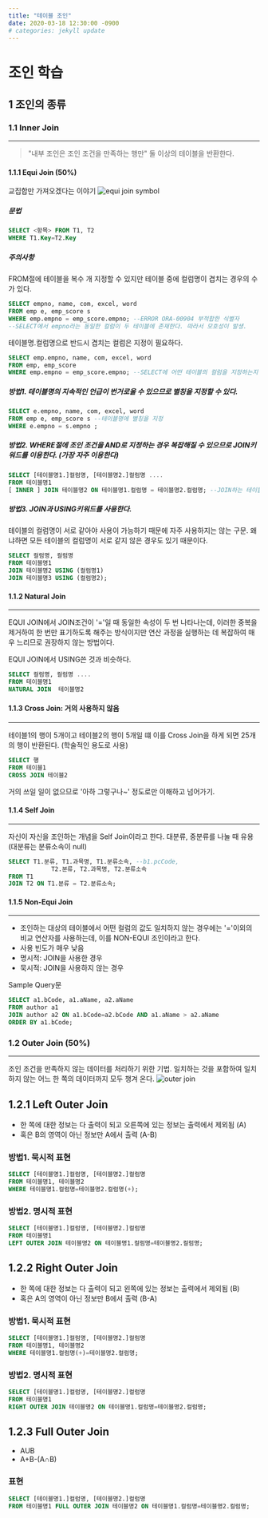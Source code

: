 ```yaml
---
title: "테이블 조인"
date: 2020-03-18 12:30:00 -0900
# categories: jekyll update
---
```


# 조인 학습

## 1 조인의 종류

### 1.1 Inner Join

---

> "내부 조인은 조인 조건을 만족하는 행만" 둘 이상의 테이블을 반환한다.

#### 1.1.1 Equi Join (50%)

교집합만 가져오겠다는 이야기
![equi join symbol](https://encrypted-tbn0.gstatic.com/images?q=tbn%3AANd9GcQ1C9hfkZSF-ZTp0iAfQ_tJ7NTLUw3jU8f3Te3wcs-OXoG4e8p5)

##### 문법

```sql
SELECT <항목> FROM T1, T2
WHERE T1.Key=T2.Key
```

##### 주의사항

FROM절에 테이블을 복수 개 지정할 수 있지만 테이블 중에 컬럼명이 겹치는 경우의 수가 있다.

```sql
SELECT empno, name, com, excel, word
FROM emp e, emp_score s
WHERE emp.empno = emp_score.empno; --ERROR ORA-00904 부적합한 식별자
--SELECT에서 empno라는 동일한 컬럼이 두 테이블에 존재한다. 따라서 모호성이 발생.
```

테이블명.컬럼명으로 반드시 겹치는 컬럼은 지정이 필요하다.

```sql
SELECT emp.empno, name, com, excel, word
FROM emp, emp_score
WHERE emp.empno = emp_score.empno; --SELECT에 어떤 테이블의 컬럼을 지정하는지 설정해 주었음.
```

##### 방법1. 테이블명의 지속적인 언급이 번거로울 수 있으므로 별칭을 지정할 수 있다.

```sql
SELECT e.empno, name, com, excel, word
FROM emp e, emp_score s --테이블명에 별칭을 지정
WHERE e.empno = s.empno ;
```

##### 방법2. WHERE절에 조인 조건을 AND로 지정하는 경우 복잡해질 수 있으므로 JOIN키워드를 이용한다. (가장 자주 이용한다)

```sql
SELECT [테이블명1.]컬럼명, [테이블명2.]컬럼명 ....
FROM 테이블명1
[ INNER ] JOIN 테이블명2 ON 테이블명1.컬럼명 = 테이블명2.컬럼명; --JOIN하는 테이블이 많아지는 경우에 편리
```

##### 방법3. JOIN과 USING키워드를 사용한다.

테이블의 컬럼명이 서로 같아야 사용이 가능하기 때문에 자주 사용하지는 않는 구문.
왜냐하면 모든 테이블의 컬럼명이 서로 같지 않은 경우도 있기 때문이다.

```sql
SELECT 컬럼명, 컬럼명
FROM 테이블명1
JOIN 테이블명2 USING (컬럼명1)
JOIN 테이블명3 USING (컬럼명2);
```

#### 1.1.2 Natural Join

---

EQUI JOIN에서 JOIN조건이 '='일 때 동일한 속성이 두 번 나타나는데, 이러한 중복을 제거하여 한 번만 표기하도록 해주는 방식이지만 연산 과정을 실행하는 데 복잡하여 매우 느리므로 권장하지 않는 방법이다.

EQUI JOIN에서 USING쓴 것과 비슷하다.

```sql
SELECT 컬럼명, 컬럼명 ....
FROM 테이블명1
NATURAL JOIN  테이블명2
```

#### 1.1.3 Cross Join: 거의 사용하지 않음

---

테이블1의 행이 5개이고 테이블2의 행이 5개일 떄 이를 Cross Join을 하게 되면 25개의 행이 반환된다.
(학술적인 용도로 사용)

```sql
SELECT 행
FROM 테이블1
CROSS JOIN 테이블2
```

거의 쓰일 일이 없으므로 '아하 그렇구나~' 정도로만 이해하고 넘어가기.

#### 1.1.4 Self Join

---

자신이 자신을 조인하는 개념을 Self Join이라고 한다.
대분류, 중분류를 나눌 때 유용 (대분류는 분류소속이 null)

```sql
SELECT T1.분류, T1.과목명, T1.분류소속, --b1.pcCode,
            T2.분류, T2.과목명, T2.분류소속
FROM T1
JOIN T2 ON T1.분류 = T2.분류소속;
```

#### 1.1.5 Non-Equi Join

---

- 조인하는 대상의 테이블에서 어떤 컬럼의 값도 일치하지 않는 경우에는 '='이외의 비교 연산자를 사용하는데, 이를 NON-EQUI 조인이라고 한다.
- 사용 빈도가 매우 낮음
- 명시적: JOIN을 사용한 경우
- 묵시적: JOIN을 사용하지 않는 경우

Sample Query문

```sql
SELECT a1.bCode, a1.aName, a2.aName
FROM author a1
JOIN author a2 ON a1.bCode=a2.bCode AND a1.aName > a2.aName
ORDER BY a1.bCode;
```

### 1.2 Outer Join (50%)

---

조인 조건을 만족하지 않는 데이터를 처리하기 위한 기법.
일치하는 것을 포함하여 일치하지 않는 어느 한 쪽의 데이터까지 모두 챙겨 온다.
![outer join](https://i.stack.imgur.com/hMKKt.jpg)

## 1.2.1 Left Outer Join

- 한 쪽에 대한 정보는 다 출력이 되고 오른쪽에 있는 정보는 출력에서 제외됨 (A)
- 혹은 B의 영역이 아닌 정보만 A에서 출력 (A-B)

### 방법1. 묵시적 표현

```sql
SELECT [테이블명1.]컬럼명, [테이블명2.]컬럼명
FROM 테이블명1, 테이블명2
WHERE 테이블명1.컬럼명=테이블명2.컬럼명(+);
```

### 방법2. 명시적 표현

```sql
SELECT [테이블명1.]컬럼명, [테이블명2.]컬럼명
FROM 테이블명1
LEFT OUTER JOIN 테이블명2 ON 테이블명1.컬럼명=테이블명2.컬럼명;
```

## 1.2.2 Right Outer Join

- 한 쪽에 대한 정보는 다 출력이 되고 왼쪽에 있는 정보는 출력에서 제외됨 (B)
- 혹은 A의 영역이 아닌 정보만 B에서 출력 (B-A)

### 방법1. 묵시적 표현

```sql
SELECT [테이블명1.]컬럼명, [테이블명2.]컬럼명
FROM 테이블명1, 테이블명2
WHERE 테이블명1.컬럼명(+)=테이블명2.컬럼명;
```

### 방법2. 명시적 표현

```sql
SELECT [테이블명1.]컬럼명, [테이블명2.]컬럼명
FROM 테이블명1
RIGHT OUTER JOIN 테이블명2 ON 테이블명1.컬럼명=테이블명2.컬럼명;
```

## 1.2.3 Full Outer Join

- AUB
- A+B-(A∩B)

### 표현

```sql
SELECT [테이블명1.]컬럼명, [테이블명2.]컬럼명
FROM 테이블명1 FULL OUTER JOIN 테이블명2 ON 테이블명1.컬럼명=테이블명2.컬럼명;
```
